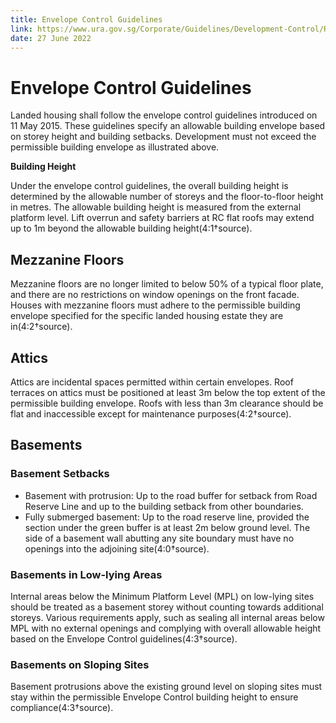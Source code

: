 ```yaml
---
title: Envelope Control Guidelines
link: https://www.ura.gov.sg/Corporate/Guidelines/Development-Control/Residential/Semi-Detached-Houses/EC
date: 27 June 2022
---
```


# Envelope Control Guidelines

Landed housing shall follow the envelope control guidelines introduced on 11 May 2015. These guidelines specify an allowable building envelope based on storey height and building setbacks. Development must not exceed the permissible building envelope as illustrated above.

**Building Height**

Under the envelope control guidelines, the overall building height is determined by the allowable number of storeys and the floor-to-floor height in metres. The allowable building height is measured from the external platform level. Lift overrun and safety barriers at RC flat roofs may extend up to 1m beyond the allowable building height(4:1†source).

## Mezzanine Floors

Mezzanine floors are no longer limited to below 50% of a typical floor plate, and there are no restrictions on window openings on the front facade. Houses with mezzanine floors must adhere to the permissible building envelope specified for the specific landed housing estate they are in(4:2†source).

## Attics

Attics are incidental spaces permitted within certain envelopes. Roof terraces on attics must be positioned at least 3m below the top extent of the permissible building envelope. Roofs with less than 3m clearance should be flat and inaccessible except for maintenance purposes(4:2†source).

## Basements

### Basement Setbacks

- Basement with protrusion: Up to the road buffer for setback from Road Reserve Line and up to the building setback from other boundaries.
- Fully submerged basement: Up to the road reserve line, provided the section under the green buffer is at least 2m below ground level. The side of a basement wall abutting any site boundary must have no openings into the adjoining site(4:0†source).

### Basements in Low-lying Areas

Internal areas below the Minimum Platform Level (MPL) on low-lying sites should be treated as a basement storey without counting towards additional storeys. Various requirements apply, such as sealing all internal areas below MPL with no external openings and complying with overall allowable height based on the Envelope Control guidelines(4:3†source).

### Basements on Sloping Sites

Basement protrusions above the existing ground level on sloping sites must stay within the permissible Envelope Control building height to ensure compliance(4:3†source).


